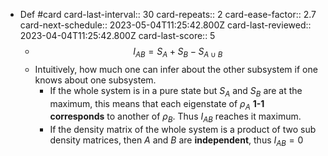 - Def #card
  card-last-interval:: 30
  card-repeats:: 2
  card-ease-factor:: 2.7
  card-next-schedule:: 2023-05-04T11:25:42.800Z
  card-last-reviewed:: 2023-04-04T11:25:42.800Z
  card-last-score:: 5
	- $$
	  I_{A B}=S_A+S_B-S_{A \cup B}
	  $$
	- Intuitively, how much one can infer about the other subsystem if one knows about one subsystem.
		- If the whole system is in a pure state but $S_A$ and $S_B$ are at the maximum, this means that each eigenstate of $\rho_A$ **1-1 corresponds** to another of $\rho_B$. Thus $I_{AB}$ reaches it maximum.
		- If the density matrix of the whole system is a product of two sub density matrices, then $A$ and $B$ are **independent**, thus $I_{AB}=0$